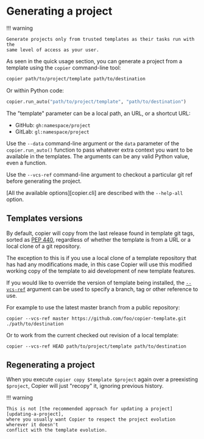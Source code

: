 # Generating a project

!!! warning

    Generate projects only from trusted templates as their tasks run with the
    same level of access as your user.

As seen in the quick usage section, you can generate a project from a template using the
`copier` command-line tool:

```bash
copier path/to/project/template path/to/destination
```

Or within Python code:

```python
copier.run_auto("path/to/project/template", "path/to/destination")
```

The "template" parameter can be a local path, an URL, or a shortcut URL:

-   GitHub: `gh:namespace/project`
-   GitLab: `gl:namespace/project`

Use the `--data` command-line argument or the `data` parameter of the
`copier.run_auto()` function to pass whatever extra context you want to be available in
the templates. The arguments can be any valid Python value, even a function.

Use the `--vcs-ref` command-line argument to checkout a particular git ref before
generating the project.

[All the available options][copier.cli] are described with the `--help-all` option.

## Templates versions

By default, copier will copy from the last release found in template git tags, sorted as
[PEP 440](https://peps.python.org/pep-0440/), regardless of whether the template is from
a URL or a local clone of a git repository.

The exception to this is if you use a local clone of a template repository that has had
any modifications made, in this case Copier will use this modified working copy of the
template to aid development of new template features.

If you would like to override the version of template being installed, the
[`--vcs-ref`](../configuring/#vcs_ref) argument can be used to specify a branch, tag or
other reference to use.

For example to use the latest master branch from a public repository:

```
copier --vcs-ref master https://github.com/foo/copier-template.git ./path/to/destination
```

Or to work from the current checked out revision of a local template:

```
copier --vcs-ref HEAD path/to/project/template path/to/destination
```

## Regenerating a project

When you execute `copier copy $template $project` again over a preexisting `$project`,
Copier will just "recopy" it, ignoring previous history.

!!! warning

    This is not [the recommended approach for updating a project][updating-a-project],
    where you usually want Copier to respect the project evolution wherever it doesn't
    conflict with the template evolution.
